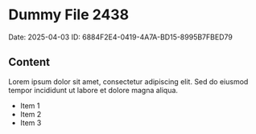 # Dummy File 2438

Date: 2025-04-03
ID: 6884F2E4-0419-4A7A-BD15-8995B7FBED79

## Content

Lorem ipsum dolor sit amet, consectetur adipiscing elit.
Sed do eiusmod tempor incididunt ut labore et dolore magna aliqua.

* Item 1
* Item 2
* Item 3
